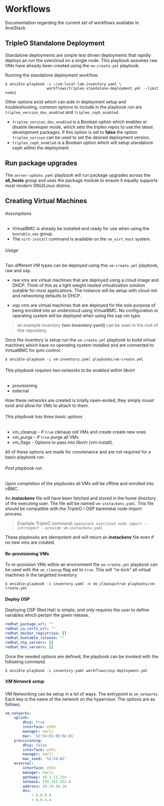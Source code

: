 # Workflows

Documentation regarding the current set of workflows available in AnsiStack.

## TripleO Standalone Deployment

Standalone deployments are simple test driven deployments that rapidly
deploys an run the overcloud on a single node. This playbook assumes
raw VMs have already been created using the `vm-create.yml` playbook.

Running the standalone deployment workflow.

``` shell
$ ansible-playbook -i ~/vm-local-lab-inventory.yaml \
                   workflows/tripleo-standalone-deployment.yml --limit node1
```

Other options exist which can aide in deployment setup and
troubleshooting, common options to include in the playbook run are
`tripleo_version_dev_enabled` and `tripleo_ceph_enabled`.

* `tripleo_version_dev_enabled` is a Boolean option which enables or disable
  developer mode, which sets the tripleo repos to use the latest development
  packages. If this option is set to **false** the option `tripleo_version`
  can be used to set the desired deployment version.
* `tripleo_ceph_enabled` is a Boolean option which will setup standalone
  ceph within the deployment.

## Run package upgrades

The `server-update.yaml` playbook will run package upgrades across the
**all_hosts** group and uses the package module to ensure it equally
supports most modern GNU/Linux distros.

## Creating Virtual Machines

###### Assumptions

* VirtualBMC is already be installed and ready for use when using the
  `bootable_vms` group.
* The `virt-install` command is available on the `vm_virt_host` system.

###### Usage

Two different VM types can be deployed using this `vm-create.yml` playbook,
raw and osp.

* raw vms are virtual machines that are deployed using a cloud image and
  DHCP. Think of this as a light weight nested virtualization solution
  suitable for most applications. The instance will be setup with cloud-init
  and networking defaults to DHCP.

* osp vms are virtual machines that are deployed for the sole purpose of
  being enrolled into an undercloud using VirtualBMC. No configuration or
  operating system will be deployed when using the osp vm type.

> an example inventory **(vm-inventory.yaml)** can be seen in the root of this
repository.

Once the inventory is setup run the `vm-create.yml` playbook to build virtual
machines which have no operating system installed and are connected to
VirtualBMC for ipmi control.

``` shell
$ ansible-playbook -i vm-inventory.yaml playbooks/vm-create.yml
```

###### This playbook requires two networks to be enabled within libvirt

* provisioning
* external

How these networks are created is totally open-ended, they simply musst exist
and allow for VMs to attach to them.

###### This playbook has three basic options

* vm_cleanup - if `true` clenaup old VMs and create create new ones
* vm_purge - if `true` purge all VMs
* vm_flags - Options to pass into libvirt (virt-install).

All of these options are made for convienance and are not required for a basic
playbook run.

###### Post playbook run

Upon completion of the playbooks all VMs will be offline and enrolled into
vBMC.

An **instackenv** file will have been fetched and stored in the home directory
of the executing user. The file will be named `vm-instackenv.yaml`. This file
should be compatible with the TripleO / OSP baremetal node import
process.

> Example TripleO command: `openstack overcloud node import --introspect --provide vm-instackenv.yaml`

These playbooks are idempotent and will return an **instackenv** file even if
no new vms are created.

#### Re-provisioning VMs

To re-provision VMs within an environment the `vm-create.yml` playbook can be used
with the `vm_cleanup` flag set to `true`. This will "re-kick" all virtual machines
in the targetted inventory.

``` shell
$ ansible-playbook -i inventory.yaml -e vm_cleanup=true playbooks/vm-create.yml
```

#### Deploy OSP

Deploying OSP (Red Hat) is simple, and only requires the user to define variables
which pertain the given release.

``` yaml
redhat_package_url: ""
redhat_ca_certs_url: ""
redhat_docker_registries: []
redhat_bootable_release: ""
redhat_ntp_servers: []
redhat_dns_servers: []
```

Once the needed options are defined, the playbook can be invoked with the
following command.

``` shell
$ ansible-playbook -i inventory.yaml workflows/osp-deployment.yml
```

##### VM Network setup

VM Networking can be setup in a lot of ways. The entrypoint is `vm_networks`. Each
key is the name of the network on the hypervisor. The options are as follows.

``` yaml
vm_networks:
    uplink:
        dhcp: true
        interface: eth0
        manager: nmcli
        mac: '52:54:01:89:6e:81'
    provisioning:
        dhcp: false
        interface: eth1
        manager: nmcli
        mac_seed: '52:54:02'
    external:
        interface: eth2
        manager: nmcli
        gateway: 10.1.11.254
        netmask: 255.255.252.0
        address: 10.10.10.10
        dns:
            - 8.8.8.8
            - 8.8.4.4
```
